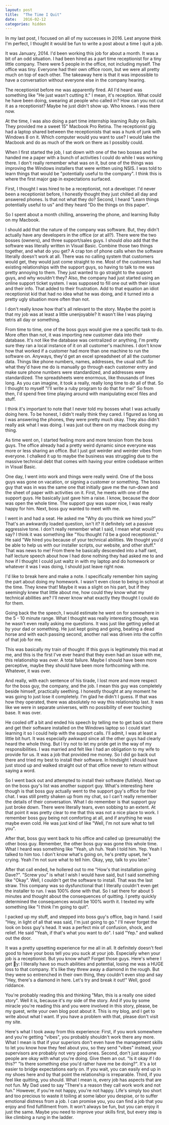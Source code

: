 ```yaml
---
layout: post
title:  "The Time I Quit"
date:   2016-02-12
categories: hidden
---
```


In my last post, I focused on all of my successes in 2016. Lest anyone think I'm perfect, I thought it would be fun to write a post about a time I quit a job.

It was January, 2014. I'd been working this job for about a month. It was a bit of an odd situation. I had been hired as a part time receptionist for a tiny little company. There were 5 people in the office, not including myself. The office was tiny. Everyone had their own office room, but we were all pretty much on top of each other. The takeaway here is that it was impossible to have a conversation without everyone else in the company hearing.

The receptionist before me was apparently fired. All I'd heard was something like "He just wasn't cutting it." I mean, it's reception. What could he have been doing, swearing at people who called in? How can you not cut it as a receptionist? Maybe he just didn't show up. Who knows. I was there now.

At the time, I was also doing a part time internship learning Ruby on Rails. They provided me a sweet 15" Macbook Pro Retina. The receptionist gig had a laptop shared between the receptionists that was a hunk of junk with Windows 8 on it. Which computer would you want to use? I would take the Macbook and do as much of the work on there as I possibly could.

When I first started the job, I sat down with one of the two bosses and he handed me a paper with a bunch of activities I could do while I was working there. I don't really remember what was on it, but one of the things was improving the Windows installers that were written using NSIS. I was told to learn things that would be "potentially useful to the company". I think this is where the first major gap in expectations surfaced.

First, I thought I was hired to be a receptionist, not a developer. I'd never been a receptionist before, I honestly thought they just chilled all day and answered phones. Is that not what they do? Second, I heard "Learn things potentially useful to us" and they heard "Do the things on this paper".

So I spent about a month chilling, answering the phone, and learning Ruby on my Macbook.

I should add that the nature of the company was software. But, they didn't actually have any developers in the office (or at all?). There were the two bosses (owners), and three support/sales guys. I should _also_ add that the software was literally written in Visual Basic. Combine those two things together, and what do you get? A crap ton of phone calls when the software literally doesn't work at all. There was no calling system that customers would get, they would just come straight to me. Most of the customers had existing relationships with the support guys, so having to talk to me was pretty annoying to them. They just wanted to go straight to the support guys, and why wouldn't they? Also, the company had just started using an online support ticket system. I was supposed to fill one out with their issue and their info. That added to their frustration. Add to that equation an idiot receptionist kid that had no idea what he was doing, and it turned into a pretty ugly situation more often than not.

I don't really know how that's all relevant to the story. Maybe the point is that my job was at least a little unenjoyable? It wasn't like I was playing tetris all day or something.

From time to time, one of the boss guys would give me a specific task to do. More often than not, it was importing new customer data into their database. It's not like the database was centralized or anything, I'm pretty sure they ran a local instance of it on all customer's machines. I don't know how that worked if a customer had more than one machine to run the software on. Anyways, they'd get an excel spreadsheet of all the customer data. Things like phone numbers, names, addresses, the usual stuff. So what they'd have me do is manually go through each customer entry and make sure phone numbers were standardized, and addresses were standardized. The spreadsheets were enormous, like thousands of lines long. As you can imagine, it took a really, really long time to do all of that. So I thought to myself "I'll write a ruby program to do that for me!" So from then, I'd spend free time playing around with manipulating excel files and stuff.

I think it's important to note that I never told my bosses what I was actually doing here. To be honest, I didn't really think they cared. I figured as long as I was answering the phones, they were pretty much okay. They also didn't really ask what I was doing. I was just out there on my macbook doing my thing.

As time went on, I started feeling more and more tension from the boss guys. The office already had a pretty weird dynamic since everyone was more or less sharing an office. But I just got weirder and weirder vibes from everyone. I chalked it up to maybe the business was struggling due to the massive technical debt that comes with having your entire codebase written in Visual Basic.

One day, I went into work and things were really weird. One of the boss guys was gone on vacation, or signing a customer or something. The boss guy that was in was the same one that initially gave me the run-down and the sheet of paper with activities on it. First, he meets with one of the support guys. He basically just gave him a raise. I know, because the door was open the whole time. The support guy was super nice, I was really happy for him. Next, boss guy wanted to meet with me.

I went in and had a seat. He asked me "Why do you think we hired you?" That's an awkwardly loaded question, isn't it? It definitely set a passive aggressive tone. I don't really remember what I said, I mean what would you say? I think it was something like "You thought I'd be a good receptionist." He said "We hired you because of your technical abilities. We thought you'd be able to help us with our installer scripts, our website, and other stuff." That was news to me! From there he basically descended into a half rant, half lecture speech about how I had done nothing they had asked me to and how if I thought I could just waltz in with my laptop and do homework or whatever it was I was doing, I should just leave right now.

I'd like to break here and make a note. I specifically remember him saying the part about doing my homework. I wasn't even close to being in school at the time. They knew that! Maybe it was a slight on his part, but if they seemingly knew that little about me, how could they know what my technical abilities are? I'll never know what exactly they thought I could do for them.

Going back the the speech, I would estimate he went on for somewhere in the 5 - 10 minute range. What I thought was really interesting though, was he wasn't even really asking me questions. It was just like getting yelled at by your dad or something. He just kept going and going, beating a dead horse and with each passing second, another nail was driven into the coffin of that job for me.

This was basically my train of thought: If this guys is legitimately this mad at me, and this is the first I've ever heard that they even had an issue with me, this relationship was over. A total failure. Maybe I should have been more perceptive, maybe they should have been more forthcoming with me. Whatever, it was over.

And really, with each sentence of his tirade, I lost more and more respect for the boss guy, the company, and the job. I mean this guy was completely beside himself, practically seething. I honestly thought at any moment he was going to just lose it completely. I'm glad he didn't I guess. If that was how they operated, there was absolutely no way this relationship last. It was like we were in separate universes, with no possibility of ever touching base. It was over.

He cooled off a bit and ended his speech by telling me to get back out there and get their software installed on the Windows laptop so I could start learning it so I could help with the support calls. I'll admit, I was at least a little bit hurt. It was especially awkward since all the other guys had clearly heard the whole thing. But I try not to let my pride get in the way of my responsibilities. I was married and felt like I had an obligation to my wife to provide for us. It was a job that provided me money. So I did go back out there and tried my best to install their software. In hindsight I should have just stood up and walked straight out of that office never to return without saying a word.

So I went back out and attempted to install their software (futilely). Next up on the boss guy's list was another support guy. What's interesting here though is that boss guy actually went to the support guy's office for their chat. I was still pretty shaken up from my chat, so I can't really remember the details of their conversation. What I do remember is that support guy just broke down. There were literally tears, even sobbing to an extent. At that point it was pretty clear to me that this was not a nice place to work. I remember boss guy being not comforting at all, and if anything he was maybe even cold. He was just kind of like "Well, I'm not sure what to tell you".

After that, boss guy went back to his office and called up (presumably) the other boss guy. Remember, the other boss guy was gone this whole time. What I heard was something like "Yeah, uh huh. Yeah I told him. Yep. Yeah I talked to him too. I don't know what's going on, he's pretty upset, he's crying. Yeah I'm not sure what to tell him. Okay, yep, talk to you later."

After that call ended, he hollered out to me "How's that installation going Dave?". "Screw you" is what I wish I would have said, but I said something like "Okay". Well, I couldn't get the software to install. That was the last straw. This company was so dysfunctional that I literally couldn't even get the installer to run. I was 100% done with that. So I sat there for about 5 minutes and thought about the consequences of quitting. I pretty quickly determined the consequences would be 100% worth it. I texted my wife something like "I think I'm going to quit".

I packed up my stuff, and stepped into boss guy's office, bag in hand. I said "Hey, in light of all that was said, I'm just going to go." I'll never forget the look on boss guy's head. It was a perfect mix of confusion, shock, and relief. He said "Yeah, if that's what you want to do". I said "Yep." and walked out the door.

It was a pretty upsetting experience for me all in all. It definitely doesn't feel good to have your boss tell you you suck at your job. Especially when your job is a receptionist. But you know what? Forget those guys. Here's where I get 🐓y: I literally have so much abilities and potential, losing me was a HUGE loss to that company. It's like they threw away a diamond in the rough. But they were so entrenched in their own thing, they couldn't even stop and say "Hey, there's a diamond in here. Let's try and break it out!" Well, good riddance.

You're probably reading this and thinking "Man, this is a really one sided story". Well it is, because it's _my_ side of the story. And if you by some miracle you're reading this and you were involved in this story, please, be my guest, write your own blog post about it. This is my blog, and I get to write about what I want. If you have a problem with that, please don't visit my site.

Here's what I took away from this experience: First, if you work somewhere and you're getting "vibes", you probably shouldn't work there any more. What I mean is that if your superiors don't even have the management skills to let you know how they feel about you, so they send "vibes" instead, your supervisors are probably not very good ones. Second, don't just assume people are okay with what you're doing. Give them an out. "Is it okay if I do this?" "Is there something else you'd rather have me be doing?".  It's a lot easier to bridge expectations early on. If you wait, you can easily end up in my shoes here and by that point the relationship is irreparable.  Third, if you feel like quitting, you should. What I mean is, every job has aspects that are not fun. My Dad used to say "There's a reason they call work work and not fun." However, if you're not happy, you're not happy. Life's simply too short and too precious to waste it toiling at some labor you despise, or to suffer emotional distress from a job. I can promise you, you can find a job that you enjoy and find fulfillment from. It won't always be fun, but you can enjoy it just the same. Maybe you need to improve your skills first, but every step is like climbing a rung in the ladder.
